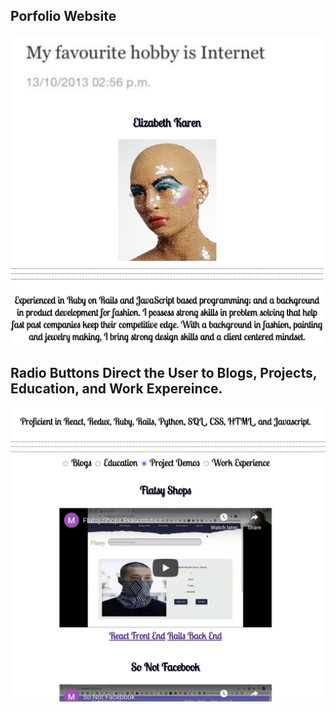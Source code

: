 <h2>Porfolio Website</h2>

<img src='./myWebsite.png' alt='me'>

<h2>Radio Buttons Direct the User to Blogs, Projects, Education, and Work Expereince.</h2>

<img src='./radio.png' alt='radio buttons' >